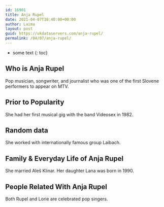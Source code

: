 ```yaml
---
id: 16901
title: Anja Rupel
date: 2021-04-07T18:40:00+00:00
author: Laima
layout: post
guid: https://ukdataservers.com/anja-rupel/
permalink: /04/07/anja-rupel/
---
```


* some text
{: toc}


## Who is Anja Rupel
                  
                  
                  
Pop musician, songwriter, and journalist who was one of the first Slovene performers to appear on MTV.
                  
              
            
              
            
                
                
                
## Prior to Popularity
                  
                  
                  
She had her first musical gig with the band Videosex in 1982.
                  
              
            
              
            
                
                
                
## Random data
                  
                  
                  
She worked with internationally famous group Laibach.
                  
              
            
              
            
                
                
                
## Family & Everyday Life of Anja Rupel
                  
                  
                  
She married Aleš Klinar. Her daughter Lana was born in 1990.
                  
              
            
              
            
                
                
                
## People Related With Anja Rupel
                  
                  
                  
Both Rupel and Lorie are celebrated pop singers.
                  
              
            
              
            
                
              
            
              
              
            
            
              
            
          
          
          